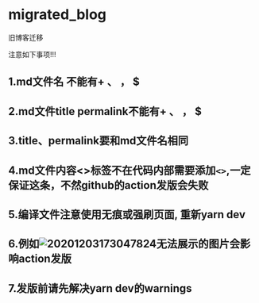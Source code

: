 # migrated_blog
旧博客迁移


注意如下事项!!!
## 1.md文件名 不能有+ 、 ， $ 
## 2.md文件title permalink不能有+ 、 ， $ 
## 3.title、permalink要和md文件名相同
## 4.md文件内容<>标签不在代码内部需要添加`<>`,一定保证这条，不然github的action发版会失败
## 5.编译文件注意使用无痕或强刷页面, 重新yarn dev
## 6.例如![20201203173047824](hy1glc0v225vaj30wl0hkn05.png)无法展示的图片会影响action发版
## 7.发版前请先解决yarn dev的warnings
